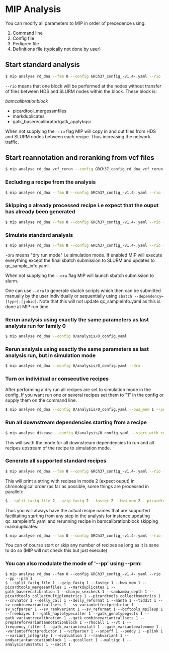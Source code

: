 # MIP Analysis

You can modify all parameters to MIP in order of precedence using:

1. Command line
2. Config file
3. Pedigree file
4. Definitions file (typically not done by user)

## Start standard analysis
```Bash
$ mip analyse rd_dna --fam 0 --config GRCh37_config_-v1.4-.yaml --rio
```

``--rio`` means that one block will be performed at the nodes without transfer of files between HDS and SLURM nodes within the block. These block is:

*bamcalibrationblock*

- picardtool_mergesamfiles
- markduplicates
- gatk_baserecalibrator/gatk_applybqsr

When not supplying the ``-rio`` flag MIP will copy in and out files from HDS and SLURM nodes between each recipe. Thus increasing the network traffic.

## Start reannotation and reranking from vcf files
```Bash
$ mip analyse rd_dna_vcf_rerun --config GRCh37_config_rd_dna_vcf_rerun-v1.0-.yaml --vcf_rerun_file vcf_BOTH.bcf --sv_vcf_rerun_file vcf_SV.bcf
```

### Excluding a recipe from the analysis

```Bash
$ mip analyse rd_dna --fam 0 --config GRCh37_config_-v1.4-.yaml --rio --markduplicates 0
```

### Skipping a already processed recipe i.e expect that the ouput has already been generated

```Bash
$ mip analyse rd_dna --fam 0 --config GRCh37_config_-v1.4-.yaml --rio --markduplicates 2
```

### Simulate standard analysis

```Bash
$ mip analyse rd_dna --fam 0 --config GRCh37_config_-v1.4-.yaml --rio --dra
```

``-dra`` means "dry run mode" i.e simulation mode. If enabled MIP will execute everything except the final sbatch submission to SLURM and updates to qc_sample_info.yaml.

When not supplying the ``--dra`` flag MIP will launch sbatch submission to slurm.

One can use ``--dra`` to generate sbatch scripts which then can be submitted manually by the user individually or sequentially using ``sbatch --dependency=[type]:[jobid]``. Note that this will not update qc_sampleInfo.yaml as this is done at MIP run time.

### Rerun analysis using exactly the same parameters as last analysis run for family 0

```Bash
$ mip analyse rd_dna --config 0/analysis/0_config.yaml
```

### Rerun analysis using exactly the same parameters as last analysis run, but in simulation mode

```Bash
$ mip analyse rd_dna --config 0/analysis/0_config.yaml --dra
```

### Turn on individual or consecutive recipes 
After performing a dry run all recipes are set to simulation mode in the config. If you want run one or several recipes set them to "1" in the config or supply them on the command line.
```Bash
$ mip analyse rd_dna --config 0/analysis/0_config.yaml --bwa_mem 1 --peddy 1
```

### Run all downstream dependencies starting from a recipe
```Bash
$ mip analyse disease --config 0/analysis/0_config.yaml --start_with_recipe gatk_variantrecalibration
```
This will swith the mode for all downstream dependencies to run and all recipes upstream of the recipe to simulation mode.

### Generate all supported standard recipes

```Bash
$ mip analyse rd_dna --fam 0 --config GRCh37_config_-v1.4-.yaml --rio --pp
```

This will print a string with recipes in mode 2 (expect ouput) in chronological order (as far as possible, some things are processed in parallel):

```Bash
$ --split_fastq_file 2 --gzip_fastq 2 --fastqc 2 --bwa_mem 2 --picardtools_mergesamfiles 2 --markduplicates 2 --gatk_baserecalibration 2 --chanjo_sexcheck 2 --sambamba_depth 2 --picardtools_collectmultiplemetrics 2 --picardtools_collecthsmetrics 2 --cnvnator 2 --delly_call 2 --delly_reformat 2 --manta 2 --tiddit 2 --sv_combinevariantcallsets 2 --sv_varianteffectpredictor 2 --sv_vcfparser 2 --sv_rankvariant 2 --sv_reformat 2 --bcftools_mpileup 2 --freebayes 2 --gatk_haplotypecaller 2 --gatk_genotypegvcfs 2 --gatk_variantrecalibration 2 --gatk_combinevariantcallsets 2 --prepareforvariantannotationblock 2 --rhocall 2 --vt 2 --frequency_filter 2 --gatk_variantevalall 2 --gatk_variantevalexome 2 --varianteffectpredictor 2 --vcfparser 2 --snpeff 2 --peddy 2 --plink 2 --variant_integrity 2 --evaluation 2 --rankvariant 2 --endvariantannotationblock 2 --qccollect 2 --multiqc 2 --analysisrunstatus 2 --sacct 2
```

Thus you will always have the actual recipe names that are supported facilitating starting from any step in the analysis for instance updating qc_sampleInfo.yaml and rerunning recipe in bamcalibrationblock skipping markduplicates:

```Bash
$ mip analyse rd_dna --fam 0 --config GRCh37_config_-v1.4-.yaml --rio --split_fastq_file 2 --gzip_fastq 2 --fastqc 2 --bwa_mem 2 --picardtools_mergesamfiles 2 --markduplicates 0 --gatk_baserecalibration 2 --chanjo_sexcheck 2 --sambamba_depth 2 --picardtools_collectmultiplemetrics 2 --picardtools_collecthsmetrics 2 --cnvnator 2 --delly_call 2 --delly_reformat 2 --manta 2 --tiddit 2 --sv_combinevariantcallsets 2 --sv_varianteffectpredictor 2 --sv_vcfparser 2 --sv_rankvariant 2 --sv_reformat 2 --bcftools_mpileup 2 --freebayes 2 --gatk_haplotypecaller 2 --gatk_genotypegvcfs 2 --gatk_variantrecalibration 2 --gatk_combinevariantcallsets 2 --prepareforvariantannotationblock 2 --rhocall 2 --vt 2 --frequency_filter 2 --gatk_variantevalall 2 --gatk_variantevalexome 2 --varianteffectpredictor 2 --vcfparser 2 --snpeff 2 --peddy 2 --plink 2 --variant_integrity 2 --evaluation 2 --rankvariant 2 --endvariantannotationblock 2 --qccollect 2 --multiqc 2 --analysisrunstatus 2 --sacct 2
```

You can of course start or skip any number of recipes as long as it is sane to do so (MIP will not check this but just execute)

### You can also modulate the mode of '--pp' using --prm:
```	  
$ mip analyse rd_dna --fam 0 --config GRCh37_config_-v1.4-.yaml --rio --pp --prm 1	
$ --split_fastq_file 1 --gzip_fastq 1 --fastqc 1 --bwa_mem 1 --picardtools_mergesamfiles 1 --markduplicates 1 --gatk_baserecalibration 1 --chanjo_sexcheck 1 --sambamba_depth 1 --picardtools_collectmultiplemetrics 1 --picardtools_collecthsmetrics 1 --cnvnator 1 --delly_call 1 --delly_reformat 1 --manta 1 --tiddit 1 --sv_combinevariantcallsets 1 --sv_varianteffectpredictor 1 --sv_vcfparser 1 --sv_rankvariant 1 --sv_reformat 1 --bcftools_mpileup 1 --freebayes 1 --gatk_haplotypecaller 1 --gatk_genotypegvcfs 1 --gatk_variantrecalibration 1 --gatk_combinevariantcallsets 1 --prepareforvariantannotationblock 1 --rhocall 1 --vt 1 --frequency_filter 1 --gatk_variantevalall 1 --gatk_variantevalexome 1 --varianteffectpredictor 1 --vcfparser 1 --snpeff 1 --peddy 1 --plink 1 --variant_integrity 1 --evaluation 1 --rankvariant 1 --endvariantannotationblock 1 --qccollect 1 --multiqc 1 --analysisrunstatus 1 --sacct 1
```
